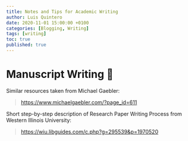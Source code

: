 ```yaml
---
title: Notes and Tips for Academic Writing
author: Luis Quintero
date: 2020-11-01 15:00:00 +0100
categories: [Blogging, Writing]
tags: [writing]
toc: true
published: true
---
```


# Manuscript Writing 📜


Similar resources taken from Michael Gaebler: 
> <https://www.michaelgaebler.com/?page_id=611>


Short step-by-step description of Research Paper Writing Process from Western Illinois University: 

> <https://wiu.libguides.com/c.php?g=295539&p=1970520>



